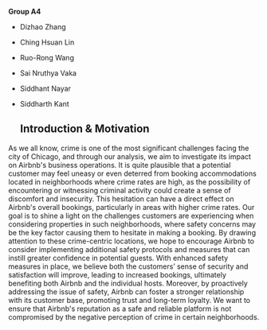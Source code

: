 **Group A4**
- Dizhao Zhang 
- Ching Hsuan Lin
- Ruo-Rong Wang
- Sai Nruthya Vaka
- Siddhant Nayar
- Siddharth Kant

  ## Introduction & Motivation
As we all know, crime is one of the most significant challenges facing the city of Chicago, and through our analysis, we aim to investigate its impact on Airbnb's business operations. It is quite plausible that a potential customer may feel uneasy or even deterred from booking accommodations located in neighborhoods where crime rates are high, as the possibility of encountering or witnessing criminal activity could create a sense of discomfort and insecurity. This hesitation can have a direct effect on Airbnb's overall bookings, particularly in areas with higher crime rates.
Our goal is to shine a light on the challenges customers are experiencing when considering properties in such neighborhoods, where safety concerns may be the key factor causing them to hesitate in making a booking. By drawing attention to these crime-centric locations, we hope to encourage Airbnb to consider implementing additional safety protocols and measures that can instill greater confidence in potential guests. With enhanced safety measures in place, we believe both the customers’ sense of security and satisfaction will improve, leading to increased bookings, ultimately benefiting both Airbnb and the individual hosts.
Moreover, by proactively addressing the issue of safety, Airbnb can foster a stronger relationship with its customer base, promoting trust and long-term loyalty. We want to ensure that Airbnb's reputation as a safe and reliable platform is not compromised by the negative perception of crime in certain neighborhoods.
